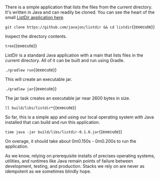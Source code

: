 There is a simple application that lists the files from the current directory. It's written in Java and can readily be cloned. You can see the heart of the small [ListDir application here](https://raw.githubusercontent.com/javajon/listdir/master/src/main/java/org/dijure/lister/ListDir.java).

`git clone https://github.com/javajon/listdir && cd listdir`{{execute}}

Inspect the directory contents.

`tree`{{execute}}

ListDir is a standard Java application with a main that lists files in the current directory. All of it can be built and run using Gradle.

`./gradlew run`{{execute}}

This will create an executable jar.

`./gradlew jar`{{execute}}

The jar task creates an executable jar near 2600 bytes in size.

`ll build/libs/listdir*`{{execute}}

So far, this is a simple app and using our local operating system with Java installed that can build and run this application.

`time java -jar build/libs/listdir-0.1.0.jar`{{execute}}

On overage, it should take about 0m0.150s - 0m0.200s to run the application.

As we know, relying on prerequisite installs of precises operating systems, utilities, and runtimes like Java remain points of failure between development, testing, and production. Stacks we rely on are never as idempotent as we sometimes blindly hope.
